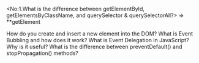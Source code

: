 <No:1.What is the difference between getElementById, getElementsByClassName, and querySelector & querySelectorAll?>
=> 
**getElement













How do you create and insert a new element into the DOM?
What is Event Bubbling and how does it work?
What is Event Delegation in JavaScript? Why is it useful?
What is the difference between preventDefault() and stopPropagation() methods?